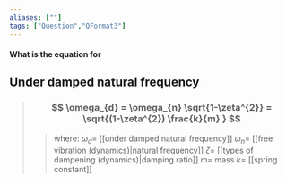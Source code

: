 ```yaml
---
aliases: [""]
tags: ["Question","QFormat3"]
---
```


#### What is the equation for
## Under damped natural frequency

> ### $$ \omega_{d} = \omega_{n} \sqrt{1-\zeta^{2}} = \sqrt{(1-\zeta^{2}) \frac{k}{m} } $$ 
>> where:
>> $\omega_{d}=$ [[under damped natural frequency]]
>> $\omega_{n}=$ [[free vibration (dynamics)|natural frequency]]
>> $\zeta=$ [[types of dampening (dynamics)|damping ratio]]
>> $m=$ mass
>> $k=$ [[spring constant]]
